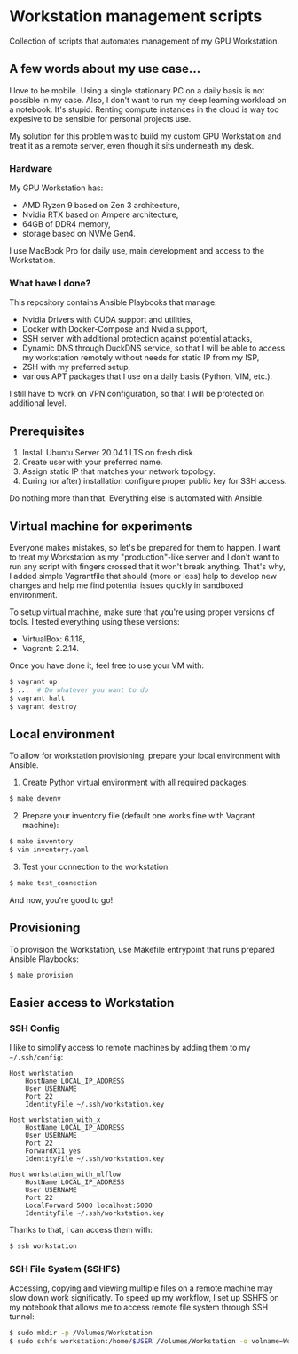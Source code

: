 # Workstation management scripts

Collection of scripts that automates management of my GPU Workstation.

## A few words about my use case...

I love to be mobile. Using a single stationary PC on a daily basis is not possible in my case.
 Also, I don't want to run my deep learning workload on a notebook. It's stupid. Renting compute
 instances in the cloud is way too expesive to be sensible for personal projects use.

My solution for this problem was to build my custom GPU Workstation and treat it as a remote
 server, even though it sits underneath my desk.

### Hardware

My GPU Workstation has:
- AMD Ryzen 9 based on Zen 3 architecture,
- Nvidia RTX based on Ampere architecture,
- 64GB of DDR4 memory,
- storage based on NVMe Gen4.

I use MacBook Pro for daily use, main development and access to the Workstation.

### What have I done?

This repository contains Ansible Playbooks that manage:
 - Nvidia Drivers with CUDA support and utilities,
 - Docker with Docker-Compose and Nvidia support,
 - SSH server with additional protection against potential attacks,
 - Dynamic DNS through DuckDNS service, so that I will be able to access my workstation remotely
   without needs for static IP from my ISP,
 - ZSH with my preferred setup,
 - various APT packages that I use on a daily basis (Python, VIM, etc.).

I still have to work on VPN configuration, so that I will be protected on additional level.

## Prerequisites

1. Install Ubuntu Server 20.04.1 LTS on fresh disk.
2. Create user with your preferred name.
3. Assign static IP that matches your network topology.
4. During (or after) installation configure proper public key for SSH access.

Do nothing more than that. Everything else is automated with Ansible.

## Virtual machine for experiments

Everyone makes mistakes, so let's be prepared for them to happen. I want to treat my Workstation
 as my "production"-like server and I don't want to run any script with fingers crossed that it
 won't break anything. That's why, I added simple Vagrantfile that should (more or less) help
 to develop new changes and help me find potential issues quickly in sandboxed environment.

To setup virtual machine, make sure that you're using proper versions of tools. I tested everything
 using these versions:
  - VirtualBox: 6.1.18,
  - Vagrant: 2.2.14.

Once you have done it, feel free to use your VM with:

```bash
$ vagrant up
$ ...  # Do whatever you want to do
$ vagrant halt
$ vagrant destroy
```

## Local environment

To allow for workstation provisioning, prepare your local environment with Ansible.

1. Create Python virtual environment with all required packages:

```bash
$ make devenv
```

2. Prepare your inventory file (default one works fine with Vagrant machine):

```bash
$ make inventory
$ vim inventory.yaml
```

3. Test your connection to the workstation:

```bash
$ make test_connection
```

And now, you're good to go!

## Provisioning

To provision the Workstation, use Makefile entrypoint that runs prepared Ansible Playbooks:

```bash
$ make provision
```

## Easier access to Workstation

### SSH Config

I like to simplify access to remote machines by adding them to my `~/.ssh/config`:

```
Host workstation
    HostName LOCAL_IP_ADDRESS
    User USERNAME
    Port 22
    IdentityFile ~/.ssh/workstation.key

Host workstation_with_x
    HostName LOCAL_IP_ADDRESS
    User USERNAME
    Port 22
    ForwardX11 yes
    IdentityFile ~/.ssh/workstation.key

Host workstation_with_mlflow
    HostName LOCAL_IP_ADDRESS
    User USERNAME
    Port 22
    LocalForward 5000 localhost:5000
    IdentityFile ~/.ssh/workstation.key
```

Thanks to that, I can access them with:

```bash
$ ssh workstation
```

### SSH File System (SSHFS)

Accessing, copying and viewing multiple files on a remote machine may slow down work significatly.
 To speed up my workflow, I set up SSHFS on my notebook that allows me to access remote file
 system through SSH tunnel:

```bash
$ sudo mkdir -p /Volumes/Workstation
$ sudo sshfs workstation:/home/$USER /Volumes/Workstation -o volname=Workstation
```
